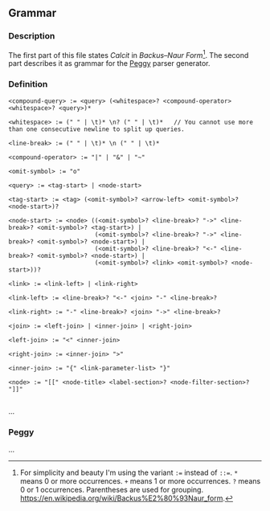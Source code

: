 ## Grammar

### Description

The first part of this file states *Calcit* in *Backus–Naur Form*[^1]. The second part describes it as grammar for the [Peggy](https://peggyjs.org/) parser generator.

### Definition

```
<compound-query> := <query> (<whitespace>? <compound-operator> <whitespace>? <query>)*

<whitespace> := (" " | \t)* \n? (" " | \t)*   // You cannot use more than one consecutive newline to split up queries.

<line-break> := (" " | \t)* \n (" " | \t)*

<compound-operator> := "|" | "&" | "~"

<omit-symbol> := "o"

<query> := <tag-start> | <node-start>

<tag-start> := <tag> (<omit-symbol>? <arrow-left> <omit-symbol>? <node-start>)?

<node-start> := <node> ((<omit-symbol>? <line-break>? "->" <line-break>? <omit-symbol>? <tag-start>) |                        
                        (<omit-symbol>? <line-break>? "->" <line-break>? <omit-symbol>? <node-start>) |
                        (<omit-symbol>? <line-break>? "<-" <line-break>? <omit-symbol>? <node-start>) |
                        (<omit-symbol>? <link> <omit-symbol>? <node-start>))?

<link> := <link-left> | <link-right>

<link-left> := <line-break>? "<-" <join> "-" <line-break>?

<link-right> := "-" <line-break>? <join> "->" <line-break>?

<join> := <left-join> | <inner-join> | <right-join>

<left-join> := "<" <inner-join>

<right-join> := <inner-join> ">"

<inner-join> := "{" <link-parameter-list> "}"

<node> := "[[" <node-title> <label-section>? <node-filter-section>? "]]"


```

...

### Peggy

...


[^1]: For simplicity and beauty I'm using the variant `:=` instead of `::=`. `*` means 0 or more occurrences. `+` means 1 or more occurrences. `?` means 0 or 1 occurrences. Parentheses are used for grouping. https://en.wikipedia.org/wiki/Backus%E2%80%93Naur_form. 
